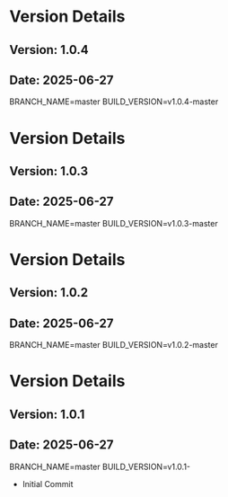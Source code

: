 # Version Details
## Version: 1.0.4
## Date: 2025-06-27
BRANCH_NAME=master
BUILD_VERSION=v1.0.4-master

# Version Details
## Version: 1.0.3
## Date: 2025-06-27
BRANCH_NAME=master
BUILD_VERSION=v1.0.3-master

# Version Details
## Version: 1.0.2
## Date: 2025-06-27
BRANCH_NAME=master
BUILD_VERSION=v1.0.2-master

# Version Details
## Version: 1.0.1
## Date: 2025-06-27
BRANCH_NAME=master
BUILD_VERSION=v1.0.1-

* Initial Commit